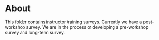 # About
This folder contains instructor training surveys. Currently we have a post-workshop survey. We are in the process of developing a pre-workshop survey and long-term survey.

